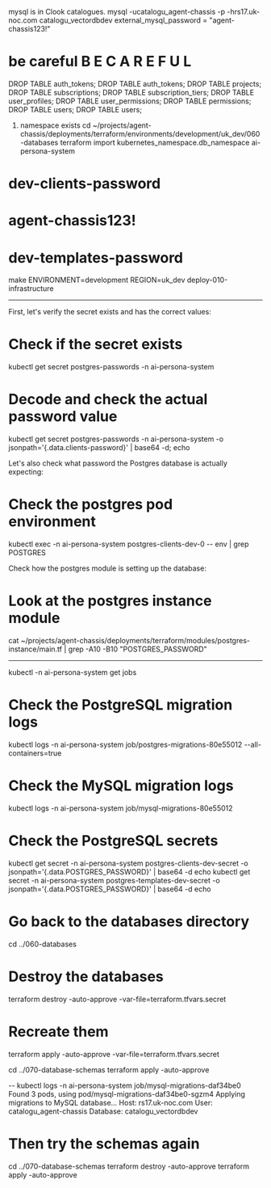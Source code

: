 mysql is in Clook catalogues.
mysql -ucatalogu_agent-chassis -p -hrs17.uk-noc.com catalogu_vectordbdev
external_mysql_password = "agent-chassis123!"
# be careful B E  C A R E F U L
DROP TABLE auth_tokens;
DROP TABLE auth_tokens;
DROP TABLE projects;
DROP TABLE subscriptions;
DROP TABLE subscription_tiers;
DROP TABLE user_profiles;
DROP TABLE user_permissions;
DROP TABLE permissions;
DROP TABLE users;
DROP TABLE users;

1. namespace exists
   cd ~/projects/agent-chassis/deployments/terraform/environments/development/uk_dev/060-databases
   terraform import kubernetes_namespace.db_namespace ai-persona-system
# dev-clients-password
# agent-chassis123!
# dev-templates-password

make ENVIRONMENT=development REGION=uk_dev deploy-010-infrastructure

---

First, let's verify the secret exists and has the correct values:
# Check if the secret exists
kubectl get secret postgres-passwords -n ai-persona-system

# Decode and check the actual password value
kubectl get secret postgres-passwords -n ai-persona-system -o jsonpath='{.data.clients-password}' | base64 -d; echo

Let's also check what password the Postgres database is actually expecting:
# Check the postgres pod environment
kubectl exec -n ai-persona-system postgres-clients-dev-0 -- env | grep POSTGRES

Check how the postgres module is setting up the database:
# Look at the postgres instance module
cat ~/projects/agent-chassis/deployments/terraform/modules/postgres-instance/main.tf | grep -A10 -B10 "POSTGRES_PASSWORD"

---

kubectl -n ai-persona-system get jobs

# Check the PostgreSQL migration logs
kubectl logs -n ai-persona-system job/postgres-migrations-80e55012 --all-containers=true

# Check the MySQL migration logs
kubectl logs -n ai-persona-system job/mysql-migrations-80e55012

# Check the PostgreSQL secrets
kubectl get secret -n ai-persona-system postgres-clients-dev-secret -o jsonpath='{.data.POSTGRES_PASSWORD}' | base64 -d
echo
kubectl get secret -n ai-persona-system postgres-templates-dev-secret -o jsonpath='{.data.POSTGRES_PASSWORD}' | base64 -d
echo


# Go back to the databases directory
cd ../060-databases

# Destroy the databases
terraform destroy -auto-approve -var-file=terraform.tfvars.secret

# Recreate them
terraform apply -auto-approve -var-file=terraform.tfvars.secret

cd ../070-database-schemas
terraform apply -auto-approve

--
kubectl logs -n ai-persona-system job/mysql-migrations-daf34be0
Found 3 pods, using pod/mysql-migrations-daf34be0-sgzm4
Applying migrations to MySQL database...
Host: rs17.uk-noc.com
User: catalogu_agent-chassis
Database: catalogu_vectordbdev


# Then try the schemas again
cd ../070-database-schemas
terraform destroy -auto-approve
terraform apply -auto-approve